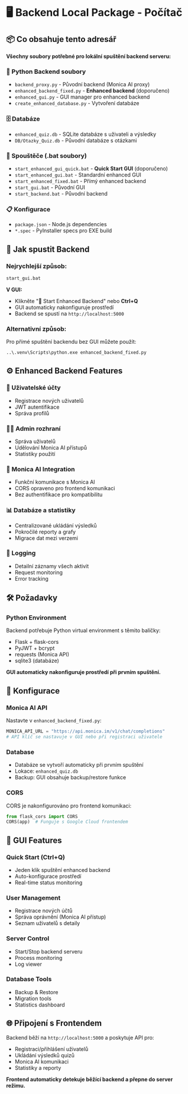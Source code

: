 # 🖥️ Backend Local Package - Počítač

## 📦 Co obsahuje tento adresář

**Všechny soubory potřebné pro lokální spuštění backend serveru:**

### 🐍 Python Backend soubory
- `backend_proxy.py` - Původní backend (Monica AI proxy)
- `enhanced_backend_fixed.py` - **Enhanced backend** (doporučeno)
- `enhanced_gui.py` - GUI manager pro enhanced backend
- `create_enhanced_database.py` - Vytvoření databáze

### 🗄️ Databáze
- `enhanced_quiz.db` - SQLite databáze s uživateli a výsledky
- `DB/Otazky_Quiz.db` - Původní databáze s otázkami

### 🚀 Spouštěče (.bat soubory)
- `start_enhanced_gui_quick.bat` - **Quick Start GUI** (doporučeno)
- `start_enhanced_gui.bat` - Standardní enhanced GUI
- `start_enhanced_fixed.bat` - Přímý enhanced backend
- `start_gui.bat` - Původní GUI
- `start_backend.bat` - Původní backend

### 📋 Konfigurace
- `package.json` - Node.js dependencies
- `*.spec` - PyInstaller specs pro EXE build

## 🚀 Jak spustit Backend

### Nejrychlejší způsob:
```bash
start_gui.bat
```

**V GUI:**
- Klikněte "🚀 Start Enhanced Backend" nebo **Ctrl+Q**
- GUI automaticky nakonfiguruje prostředí
- Backend se spustí na `http://localhost:5000`

### Alternativní způsob:
Pro přímé spuštění backendu bez GUI můžete použít:
```bash
..\.venv\Scripts\python.exe enhanced_backend_fixed.py
```

## ⚙️ Enhanced Backend Features

### 🔐 Uživatelské účty
- Registrace nových uživatelů
- JWT autentifikace
- Správa profilů

### 👨‍💼 Admin rozhraní
- Správa uživatelů
- Udělování Monica AI přístupů
- Statistiky použití

### 🤖 Monica AI Integration
- Funkční komunikace s Monica AI
- CORS opraveno pro frontend komunikaci
- Bez authentifikace pro kompatibilitu

### 📊 Databáze a statistiky
- Centralizované ukládání výsledků
- Pokročilé reporty a grafy
- Migrace dat mezi verzemi

### 📝 Logging
- Detailní záznamy všech aktivit
- Request monitoring
- Error tracking

## 🛠️ Požadavky

### Python Environment
Backend potřebuje Python virtual environment s těmito balíčky:
- Flask + flask-cors
- PyJWT + bcrypt  
- requests (Monica API)
- sqlite3 (databáze)

**GUI automaticky nakonfiguruje prostředí při prvním spuštění.**

## 🔧 Konfigurace

### Monica AI API
Nastavte v `enhanced_backend_fixed.py`:
```python
MONICA_API_URL = "https://api.monica.im/v1/chat/completions"
# API klíč se nastavuje v GUI nebo při registraci uživatele
```

### Database
- Databáze se vytvoří automaticky při prvním spuštění
- Lokace: `enhanced_quiz.db`
- Backup: GUI obsahuje backup/restore funkce

### CORS
CORS je nakonfigurováno pro frontend komunikaci:
```python
from flask_cors import CORS
CORS(app)  # Funguje s Google Cloud frontendem
```

## 📱 GUI Features

### Quick Start (Ctrl+Q)
- Jeden klik spuštění enhanced backend
- Auto-konfigurace prostředí
- Real-time status monitoring

### User Management
- Registrace nových účtů
- Správa oprávnění (Monica AI přístup)
- Seznam uživatelů s detaily

### Server Control
- Start/Stop backend serveru
- Process monitoring  
- Log viewer

### Database Tools
- Backup & Restore
- Migration tools
- Statistics dashboard

## 🌐 Připojení s Frontendem

Backend běží na `http://localhost:5000` a poskytuje API pro:
- Registraci/přihlášení uživatelů
- Ukládání výsledků quizů
- Monica AI komunikaci
- Statistiky a reporty

**Frontend automaticky detekuje běžící backend a přepne do server režimu.**
